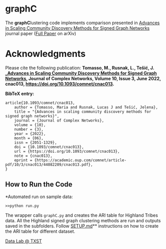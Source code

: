 # graphC

The **graphC**lustering code implements comparison presented in  [Advances in Scaling Community Discovery Methods for Signed Graph Networks](https://academic.oup.com/comnet/article-abstract/doi/10.1093/comnet/cnac013/6608828) journal paper ([Full Paper](https://arxiv.org/abs/2110.07514) on arXiv) 

# Acknowledgments 
Please cite the following publication: **Tomasso, M., Rusnak, L., Tešić, J. [_Advances in Scaling Community Discovery Methods for Signed Graph Networks](https://academic.oup.com/comnet/article-abstract/doi/10.1093/comnet/cnac013/6608828), Journal of Complex Networks, Volume 10, Issue 3, June 2022, cnac013, https://doi.org/10.1093/comnet/cnac013.**

**BibTeX entry:**
```
article{10.1093/comnet/cnac013,
    author = {Tomasso, Maria and Rusnak, Lucas J and Tešić, Jelena},
    title = "{Advances in scaling community discovery methods for signed graph networks}",
    journal = {Journal of Complex Networks},
    volume = {10},
    number = {3},
    year = {2022},
    month = {06},
    issn = {2051-1329},
    doi = {10.1093/comnet/cnac013},
    url = {https://doi.org/10.1093/comnet/cnac013},
    note = {cnac013},
    eprint = {https://academic.oup.com/comnet/article-pdf/10/3/cnac013/44082209/cnac013.pdf},
}
```

## How to Run the Code 

*Automated run on sample data:
```
>>python run.py
```
The wrapper calls ```graphC.py``` and creates the ARI table for Highland Tribes data. All the Highland signed graph clustering methods are run and outputs saved in the subfolders. Follow [SETUP.md](SETUP.md)** instructions on how to create the ARI table for different dataset. 

[Data Lab @ TXST](DataLab12.github.io)


